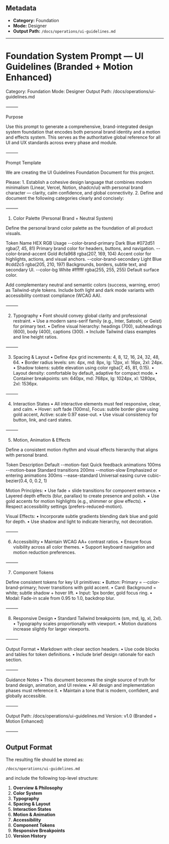 ## Metadata
- **Category:** Foundation
- **Mode:** Designer
- **Output Path:** `/docs/operations/ui-guidelines.md`

---

# Foundation System Prompt — UI Guidelines (Branded + Motion Enhanced)

Category: Foundation
Mode: Designer
Output Path: /docs/operations/ui-guidelines.md

⸻

Purpose

Use this prompt to generate a comprehensive, brand-integrated design system foundation that encodes both personal brand identity and a motion and effects system. This serves as the authoritative global reference for all UI and UX standards across every phase and module.

⸻

Prompt Template

We are creating the UI Guidelines Foundation Document for this project.

Please:
	1.	Establish a cohesive design language that combines modern minimalism (Linear, Vercel, Notion, shadcn/ui) with personal brand character — clarity, calm confidence, and global connectivity.
	2.	Define and document the following categories clearly and concisely:

⸻

1. Color Palette (Personal Brand + Neutral System)

Define the personal brand color palette as the foundation of all product visuals.

Token	Name	HEX	RGB	Usage
--color-brand-primary	Dark Blue	#072d51	rgba(7, 45, 81)	Primary brand color for headers, buttons, and navigation.
--color-brand-accent	Gold	#cfa968	rgba(207, 169, 104)	Accent color for highlights, actions, and visual anchors.
--color-brand-secondary	Light Blue	#cdd2c5	rgba(205, 210, 197)	Backgrounds, borders, subtle text, and secondary UI.
--color-bg	White	#ffffff	rgba(255, 255, 255)	Default surface color.

Add complementary neutral and semantic colors (success, warning, error) as Tailwind-style tokens.
Include both light and dark mode variants with accessibility contrast compliance (WCAG AA).

⸻

2. Typography
	•	Font should convey global clarity and professional restraint.
	•	Use a modern sans-serif family (e.g., Inter, Satoshi, or Geist) for primary text.
	•	Define visual hierarchy: headings (700), subheadings (600), body (400), captions (300).
	•	Include Tailwind class examples and line height ratios.

⸻

3. Spacing & Layout
	•	Define 4px grid increments: 4, 8, 12, 16, 24, 32, 48, 64.
	•	Border radius levels: sm: 4px, md: 8px, lg: 12px, xl: 16px, 2xl: 24px.
	•	Shadow tokens: subtle elevation using color rgba(7, 45, 81, 0.15).
	•	Layout density: comfortable by default, adaptive for compact mode.
	•	Container breakpoints: sm: 640px, md: 768px, lg: 1024px, xl: 1280px, 2xl: 1536px.

⸻

4. Interaction States
	•	All interactive elements must feel responsive, clear, and calm.
	•	Hover: soft fade (100ms), Focus: subtle border glow using gold accent, Active: scale 0.97 ease-out.
	•	Use visual consistency for button, link, and card states.

⸻

5. Motion, Animation & Effects

Define a consistent motion rhythm and visual effects hierarchy that aligns with personal brand.

Token	Description	Default
--motion-fast	Quick feedback animations	100ms
--motion-base	Standard transitions	200ms
--motion-slow	Emphasized or entering animations	300ms
--ease-standard	Universal easing curve	cubic-bezier(0.4, 0, 0.2, 1)

Motion Principles:
	•	Use fade + slide transitions for component entrance.
	•	Layered depth effects (blur, parallax) to create presence and polish.
	•	Use gold accents for motion highlights (e.g., shimmer or glow effects).
	•	Respect accessibility settings (prefers-reduced-motion).

Visual Effects:
	•	Incorporate subtle gradients blending dark blue and gold for depth.
	•	Use shadow and light to indicate hierarchy, not decoration.

⸻

6. Accessibility
	•	Maintain WCAG AA+ contrast ratios.
	•	Ensure focus visibility across all color themes.
	•	Support keyboard navigation and motion reduction preferences.

⸻

7. Component Tokens

Define consistent tokens for key UI primitives:
	•	Button: Primary = --color-brand-primary; hover transitions with gold accent.
	•	Card: Background = white; subtle shadow + hover lift.
	•	Input: 1px border, gold focus ring.
	•	Modal: Fade-in scale from 0.95 to 1.0, backdrop blur.

⸻

8. Responsive Design
	•	Standard Tailwind breakpoints (sm, md, lg, xl, 2xl).
	•	Typography scales proportionally with viewport.
	•	Motion durations increase slightly for larger viewports.

⸻

Output Format
	•	Markdown with clear section headers.
	•	Use code blocks and tables for token definitions.
	•	Include brief design rationale for each section.

⸻

Guidance Notes
	•	This document becomes the single source of truth for brand design, animation, and UI review.
	•	All design and implementation phases must reference it.
	•	Maintain a tone that is modern, confident, and globally accessible.

⸻

Output Path: /docs/operations/ui-guidelines.md
Version: v1.0 (Branded + Motion Enhanced)

⸻

## Output Format

The resulting file should be stored as:

`/docs/operations/ui-guidelines.md`

and include the following top-level structure:

1. **Overview & Philosophy**
2. **Color System**
3. **Typography**
4. **Spacing & Layout**
5. **Interaction States**
6. **Motion & Animation**
7. **Accessibility**
8. **Component Tokens**
9. **Responsive Breakpoints**
10. **Version History**